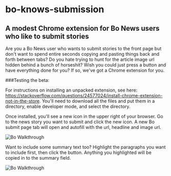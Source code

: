 # bo-knows-submission

## A modest Chrome extension for Bo News users who like to submit stories

Are you a Bo News user who wants to submit stories to the front page but don't want to spend entire seconds copying and pasting things back and forth between tabs? Do you hate trying to hunt for the article image url hidden behind a bunch of horseshit? Wish you could just press a button and have everything done for you? If so, we've got a Chrome extension for you.

###Testing the beta:

For instructions on installing an unpacked extension, see here: <https://stackoverflow.com/questions/24577024/install-chrome-extension-not-in-the-store>. You'll need to download all the files and put them in a directory, enable developer mode, and select the directory.

Once installed, you'll see a new icon in the upper right of your browser. Go to the news story you want to submit and click the new icon. A new Bo submit page tab will open and autofill with the url, headline and image url.

![Bo Walkthrough](https://i.imgur.com/JxGugdA.gif "Walkthrough 1")

Want to include some summary text too? Highlight the paragraphs you want to include first, then click the button. Anything you highlighted will be copied in to the summary field.

![Bo Walkthrough](https://i.imgur.com/tL4vYgh.gif "Walkthrough 2")